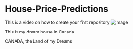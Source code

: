 # House-Price-Predictions
This is a video on how to create your first repository
![Image](https://images.pexels.com/photos/186077/pexels-photo-186077.jpeg?cs=srgb&dl=pexels-binyamin-mellish-186077.jpg&fm=jpg)

This is my dream house in Canada

CANADA, the Land of my Dreams

